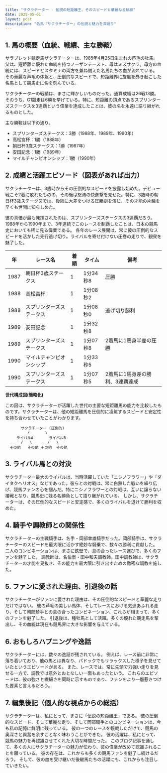 ```yaml
---
title: "サクラチーター - 伝説の短距離王、そのスピードと華麗なる軌跡"
date: 2025-05-01
layout: post
description: "名馬『サクラチーター』の伝説と魅力を深堀り"
---
```


## 1. 馬の概要（血統、戦績、主な勝鞍）

サラブレッド競走馬サクラチーターは、1985年4月25日生まれの芦毛の牡馬。父は、短距離に優れた血統を持つノーザンテースト、母はミスサクラ。母方の血統には、スピードとスタミナの両方を兼ね備えた名馬たちの血が流れている。  その華麗な芦毛の体躯と、圧倒的なスピードで、短距離界に旋風を巻き起こした名馬として競馬史に名を刻んでいる。

サクラチーターの戦績は、まさに輝かしいものだった。通算成績は26戦13勝。そのうち、G1競走は6勝を挙げている。特に、短距離の頂点であるスプリンターズステークスを3連覇という偉業を達成したことは、彼の名を永遠に語り継がれるものとした。

主な勝鞍は以下の通り。

* スプリンターズステークス：3勝（1988年、1989年、1990年）
* 高松宮杯：1勝（1988年）
* 朝日杯3歳ステークス：1勝（1987年）
* 安田記念：1勝（1989年）
* マイルチャンピオンシップ：1勝（1990年）


## 2. 成績と活躍エピソード（図表があれば出力）

サクラチーターは、3歳時からその圧倒的なスピードを披露し始めた。デビュー戦こそ2着に敗れたものの、その後は怒涛の快進撃を見せた。特に、3歳時の朝日杯3歳ステークスでは、後続に大差をつける圧勝劇を演じ、その才能の片鱗を早くも世間に知らしめた。

彼の真価が最も発揮されたのは、スプリンターズステークスの3連覇だろう。1988年から1990年まで、3年連続でこのレースを制覇したことは、日本の競馬史においても稀に見る偉業である。  各年のレース展開は、常に彼の圧倒的なスピードを活かした先行逃げ切り。ライバルを寄せ付けない圧巻の走りで、観衆を魅了した。

| 年    | レース名               | 着順 | タイム           | 備考                               |
| ----- | --------------------- | ---- | --------------- | ---------------------------------- |
| 1987  | 朝日杯3歳ステークス     | 1    | 1分34秒8         | 圧勝                               |
| 1988  | 高松宮杯               | 1    | 1分08秒2         |                                     |
| 1988  | スプリンターズステークス | 1    | 1分08秒0         | 逃げ切り勝利                         |
| 1989  | 安田記念               | 1    | 1分32秒8         |                                     |
| 1989  | スプリンターズステークス | 1    | 1分07秒8         | 2着馬に1馬身半差の圧勝             |
| 1990  | マイルチャンピオンシップ | 1    | 1分33秒5         |                                     |
| 1990  | スプリンターズステークス | 1    | 1分07秒5         | 2着馬に1馬身差の勝利、3連覇達成     |


**世代構成図(簡略化)**

この図は、サクラチーターが活躍した世代の主要な短距離馬の能力を比較したものです。サクラチーターは、他の短距離馬を圧倒的に凌駕するスピードと安定性を持ち合わせていたことがわかります。

```
       サクラチーター (圧倒的)
          /       \
     ライバルA       ライバルB
       /   \       /   \
  その他   その他 その他  その他
```


## 3. ライバル馬との対決

サクラチーター最大のライバルは、当時活躍していた「ニシノフラワー」や「ダイタクヘリオス」などであった。彼らとの対戦は、常に白熱した戦いを繰り広げ、競馬ファンの心を掴んだ。特にニシノフラワーとの対戦は、互いに譲らない接戦となり、競馬史に残る名勝負として語り継がれている。  しかし、サクラチーターは、その圧倒的なスピードと安定感で、多くのライバルを退けて勝利を収めた。


## 4. 騎手や調教師との関係性

サクラチーターの主戦騎手は、名手・岡部幸雄騎手だった。岡部騎手は、サクラチーターのスピードを最大限に活かす絶妙な騎乗で、数々の勝利に貢献した。  二人のコンビネーションは、まさに鉄壁で、息の合ったレース運びで、多くのファンを魅了した。  調教師は、名伯楽・田中和夫調教師。田中調教師は、サクラチーターの才能を見抜き、その能力を最大限に引き出すための緻密な調教を施した。


## 5. ファンに愛された理由、引退後の話

サクラチーターがファンに愛された理由は、その圧倒的なスピードと華麗な走りだけではない。  彼の芦毛の美しい馬体、そしてレースにおける気迫あふれる走り、そして岡部騎手との息の合ったコンビネーション、これらが相まって、多くのファンを魅了した。  引退後は、種牡馬として活躍。多くの優れた競走馬を輩出し、その血統は現在も競馬界に大きな影響を与えている。


## 6. おもしろハプニングや逸話

サクラチーターには、数々の逸話が残されている。  例えば、レース前に非常に落ち着いており、他の馬とは異なり、パドックでもリラックスした様子を見せていたというエピソードがある。  また、レースでは、常に先頭で力強い走りを見せる一方で、調教では意外とおとなしい一面もあったという。  これらのエピソードは、彼の強さと繊細さを同時に示すものであり、ファンをより一層惹きつけた要素と言えるだろう。


## 7. 編集後記（個人的な視点からの総括）

サクラチーターは、私にとって、まさに「伝説の短距離王」である。  彼の圧倒的なスピード、そして華麗な走り、そして岡部騎手とのコンビネーションは、今も私の記憶に鮮明に残っている。  彼の一つのレースを観戦しただけで、競馬の奥深さと興奮を余すことなく味わうことができた。  彼の活躍は、私にとって、競馬の魅力を再認識させてくれた大切な時間だった。  このブログ記事を通して、多くの人にサクラチーターの魅力が伝わり、彼の偉業が改めて認識されることを願っている。  彼の存在は、これからも多くの競馬ファンを魅了し続けるだろう。  そして、彼の血を受け継いだ後継馬たちの活躍にも、これからも注目していきたい。
